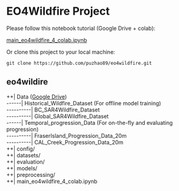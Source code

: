 # EO4Wildfire Project

Please follow this notebook tutorial (Google Drive + colab): <br>

[main_eo4wildfire_4_colab.ipynb](https://colab.research.google.com/drive/1-XxcVGYCFDXUsJEPlnuJTeLNnP1OHHWW?usp=sharing)


Or clone this project to your local machine:
```
git clone https://github.com/puzhao89/eo4wildfire.git
```
## **eo4wildire** <br>
++| Data ([Google Drive](https://drive.google.com/drive/folders/1RkCycJrmKSOlbK10LdY-B07Z6Hf2gehT?usp=sharing))<br>
------| Historical_Wildfire_Dataset (For offline model training) <br>
----------| BC_SAR4Wildfire_Dataset <br>
----------| Global_SAR4Wildfire_Dataset <br>
------| Temporal_progression_Data (For on-the-fly and evaluating progression) <br>
----------| FraserIsland_Progression_Data_20m <br>
----------| CAL_Creek_Progression_Data_20m <br>
++| config/ <br>
++| datasets/ <br>
++| evaluation/ <br>
++| models/ <br>
++| preprocessing/ <br>
++| main_eo4wildfire_4_colab.ipynb <br>